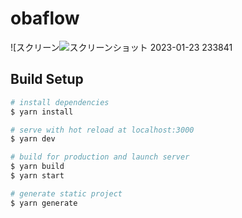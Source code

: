 # obaflow
![スクリーン![スクリーンショット 2023-01-23 233841](https://user-images.githubusercontent.com/29545778/214067499-3459eead-e531-463d-a193-25abf4a16636.png)


## Build Setup

```bash
# install dependencies
$ yarn install

# serve with hot reload at localhost:3000
$ yarn dev

# build for production and launch server
$ yarn build
$ yarn start

# generate static project
$ yarn generate
```
